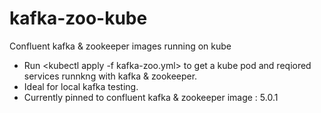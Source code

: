# kafka-zoo-kube
Confluent kafka &amp; zookeeper images running on kube

- Run <kubectl apply -f kafka-zoo.yml> to get a kube pod and reqiored services runnkng with kafka & zookeeper.
- Ideal for local kafka testing.
- Currently pinned to confluent kafka & zookeeper image : 5.0.1
